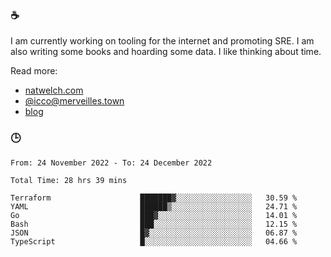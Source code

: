 ### ☕

I am currently working on tooling for the internet and promoting SRE. I am also writing some books and hoarding some data. I like thinking about time. 

Read more:

 - [natwelch.com](https://natwelch.com)
 - [@icco@merveilles.town](https://merveilles.town/@icco)
 - [blog](https://writing.natwelch.com)

### 🕒

<!--START_SECTION:waka-->

```text
From: 24 November 2022 - To: 24 December 2022

Total Time: 28 hrs 39 mins

Terraform                    ███████▓░░░░░░░░░░░░░░░░░   30.59 %
YAML                         ██████▒░░░░░░░░░░░░░░░░░░   24.71 %
Go                           ███▓░░░░░░░░░░░░░░░░░░░░░   14.01 %
Bash                         ███░░░░░░░░░░░░░░░░░░░░░░   12.15 %
JSON                         █▓░░░░░░░░░░░░░░░░░░░░░░░   06.87 %
TypeScript                   █░░░░░░░░░░░░░░░░░░░░░░░░   04.66 %
```

<!--END_SECTION:waka-->
